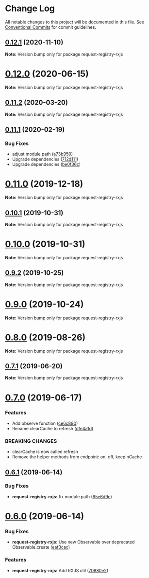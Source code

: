 # Change Log

All notable changes to this project will be documented in this file.
See [Conventional Commits](https://conventionalcommits.org) for commit guidelines.

## [0.12.1](https://github.com/namics/request-registry/compare/v0.12.0...v0.12.1) (2020-11-10)

**Note:** Version bump only for package request-registry-rxjs





# [0.12.0](https://github.com/namics/request-registry/compare/v0.11.2...v0.12.0) (2020-06-15)

**Note:** Version bump only for package request-registry-rxjs





## [0.11.2](https://github.com/namics/request-registry/compare/v0.11.1...v0.11.2) (2020-03-20)

**Note:** Version bump only for package request-registry-rxjs





## [0.11.1](https://github.com/namics/request-registry/compare/v0.11.0...v0.11.1) (2020-02-19)


### Bug Fixes

* adjust module path ([a73b950](https://github.com/namics/request-registry/commit/a73b9507d38c0bd868a4630cc6b34bf6842160a7))
* Upgrade dependencies ([712d111](https://github.com/namics/request-registry/commit/712d111616abadabb593f6ee38bd110835074b7a))
* Upgrade dependencies ([be0f36c](https://github.com/namics/request-registry/commit/be0f36cbe6912c92ddd7ba61b93bf037a601c0ae))





# [0.11.0](https://github.com/namics/request-registry/compare/v0.10.3...v0.11.0) (2019-12-18)

**Note:** Version bump only for package request-registry-rxjs





## [0.10.1](https://github.com/namics/request-registry/compare/v0.10.0...v0.10.1) (2019-10-31)

**Note:** Version bump only for package request-registry-rxjs





# [0.10.0](https://github.com/namics/request-registry/compare/v0.9.2...v0.10.0) (2019-10-31)

**Note:** Version bump only for package request-registry-rxjs





## [0.9.2](https://github.com/namics/request-registry/compare/v0.9.1...v0.9.2) (2019-10-25)

**Note:** Version bump only for package request-registry-rxjs





# [0.9.0](https://github.com/namics/request-registry/compare/v0.8.1...v0.9.0) (2019-10-24)

**Note:** Version bump only for package request-registry-rxjs





# [0.8.0](https://github.com/namics/request-registry/compare/v0.7.1...v0.8.0) (2019-08-26)

**Note:** Version bump only for package request-registry-rxjs





## [0.7.1](https://github.com/namics/request-registry/compare/v0.7.0...v0.7.1) (2019-06-20)

**Note:** Version bump only for package request-registry-rxjs





# [0.7.0](https://github.com/namics/request-registry/compare/v0.6.1...v0.7.0) (2019-06-17)


### Features

* Add observe function ([ce6c890](https://github.com/namics/request-registry/commit/ce6c890))
* Rename clearCache to refresh ([dfe4a1d](https://github.com/namics/request-registry/commit/dfe4a1d))


### BREAKING CHANGES

* clearCache is now called refresh
* Remove the helper methods from endpoint: on, off, keepInCache





## [0.6.1](https://github.com/namics/request-registry/compare/v0.6.0...v0.6.1) (2019-06-14)


### Bug Fixes

* **request-registry-rxjs:** fix module path ([65e6d9e](https://github.com/namics/request-registry/commit/65e6d9e))





# [0.6.0](https://github.com/namics/request-registry/compare/v0.5.0...v0.6.0) (2019-06-14)


### Bug Fixes

* **request-registry-rxjs:** Use new Observable over deprecated Observable.create ([eaf3cac](https://github.com/namics/request-registry/commit/eaf3cac))


### Features

* **request-registry-rxjs:** Add RXJS util ([70880e2](https://github.com/namics/request-registry/commit/70880e2))
